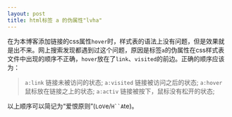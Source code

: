 ```yaml
---
layout: post
title: html标签 a 的伪属性"lvha"
---
```

在为本博客添加链接的css属性`hover`时，样式表的语法上没有问题，但是效果就是出不来。网上搜索发现都遇到过这个问题，原因是标签`a`的伪属性在css样式表文件中出现的顺序不正确，`hover`放在了`link`、`visited`的前边。正确的顺序应该为：

> `a:link`	链接未被访问的状态;
> `a:visited`	链接被访问之后的状态;
> `a:hover`	鼠标放在链接之上的状态;
> `a:activ`	链接被按下，鼠标没有松开的状态;

以上顺序可以简记为“爱恨原则”(`L`o`V`e/`H``A`te)。
